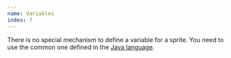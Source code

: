 ```yaml
---
name: Variables
index: 7
---
```


There is no special mechanism to define a variable for a sprite. You need to use the common one defined in the [Java language](/reference/variables).